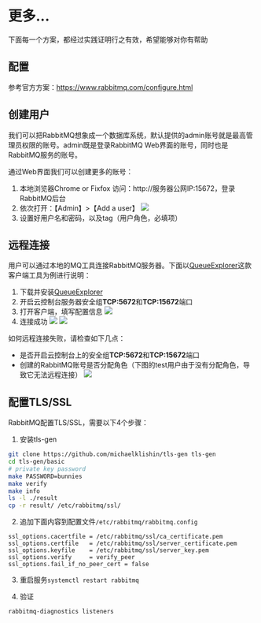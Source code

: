# 更多...

下面每一个方案，都经过实践证明行之有效，希望能够对你有帮助

## 配置

参考官方方案：https://www.rabbitmq.com/configure.html

## 创建用户

我们可以把RabbitMQ想象成一个数据库系统，默认提供的admin账号就是最高管理员权限的账号。admin既是登录RabbitMQ Web界面的账号，同时也是RabbitMQ服务的账号。

通过Web界面我们可以创建更多的账号：

1. 本地浏览器Chrome or Fixfox 访问：http://服务器公网IP:15672，登录RabbitMQ后台
2. 依次打开：【Admin】>【Add a user】
   ![](https://libs.websoft9.com/Websoft9/DocsPicture/zh/rabbitmq/rabbitmq-createuser-websoft9.png)
3. 设置好用户名和密码，以及tag（用户角色，必填项）

## 远程连接

用户可以通过本地的MQ工具连接RabbitMQ服务器。下面以[QueueExplorer](https://www.cogin.com/mq/index.php)这款客户端工具为例进行说明：

1. 下载并安装[QueueExplorer](https://www.cogin.com/mq/download.php)
2. 开启云控制台服务器安全组**TCP:5672**和**TCP:15672**端口
3. 打开客户端，填写配置信息
   ![](https://libs.websoft9.com/Websoft9/DocsPicture/zh/rabbitmq/queueexplorer-rabbtimq001-websoft9.png)
3. 连接成功
   ![](https://libs.websoft9.com/Websoft9/DocsPicture/zh/rabbitmq/queueexplorer-rabbtimq002-websoft9.png)
   ![](https://libs.websoft9.com/Websoft9/DocsPicture/zh/rabbitmq/queueexplorer-rabbtimq003-websoft9.png)

如何远程连接失败，请检查如下几点：

* 是否开启云控制台上的安全组**TCP:5672**和**TCP:15672**端口
* 创建的RabbitMQ账号是否分配角色（下图的test用户由于没有分配角色，导致它无法远程连接）
  ![](https://libs.websoft9.com/Websoft9/DocsPicture/zh/rabbitmq/rabbitmq-createusererror-websoft9.png)


## 配置TLS/SSL

RabbitMQ配置TLS/SSL，需要以下4个步骤：

1. 安装tls-gen

```bash
git clone https://github.com/michaelklishin/tls-gen tls-gen
cd tls-gen/basic
# private key password
make PASSWORD=bunnies
make verify
make info
ls -l ./result
cp -r result/ /etc/rabbitmq/ssl/  
```

2. 追加下面内容到配置文件`/etc/rabbitmq/rabbitmq.config`
```
ssl_options.cacertfile = /etc/rabbitmq/ssl/ca_certificate.pem
ssl_options.certfile   = /etc/rabbitmq/ssl/server_certificate.pem
ssl_options.keyfile    = /etc/rabbitmq/ssl/server_key.pem
ssl_options.verify     = verify_peer
ssl_options.fail_if_no_peer_cert = false
```
3. 重启服务`systemctl restart rabbitmq`

4. 验证
```bash
rabbitmq-diagnostics listeners
```
